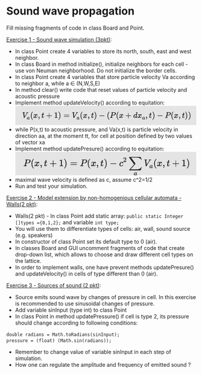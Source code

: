 # Sound wave propagation

Fill missing fragments of code in class Board and Point.

[Exercise 1 - Sound wave simulation (3pkt)](exc1):
  - In class Point create 4 variables to store its north, south, east and west neighbor.
  - In class Board in method initialize(), initialize neighbors for each cell - use von Neuman neighborhood. Do not initialize the border cells.
  - In class Point create 4 variables that store particle velocity Va according to neighbor a, while a ∈ (N,W,S,E)
  - In method clear() write code that reset values of particle velocity and acoustic pressure
  - Implement method updateVelocity() according to equitation: ![](eq1.png)
  - while P(x,t) to acoustic pressure, and Va(x,t) is particle velocity in direction aa, at the moment tt, for cell at position defined by two values of vector xa
  - Implement method updatePresure() according to equitation: ![](eq2.png)
  - maximal wave velocity is defined as c, assume c^2=1/2
  - Run and test your simulation.

[Exercise 2 - Model extension by non-homogenious cellular automata - Walls(2 pkt)](exc2):
  - Walls(2 pkt) - In class Point add static array: `public static Integer []types ={0,1,2};` and variable `int type;`
  - You will use them to differentiate types of cells: air, wall, sound source (e.g. speakers)
  - In constructor of class Point set its default type to 0 (air).
  - In classes Board and GUI uncomment fragments of code that create drop-down list, which allows to choose and draw different cell types on the lattice.
  - In order to implement walls, one have prevent methods updatePresure() and updateVelocity() in cells of type different than 0 (air).

[Exercise 3 - Sources of sound (2 pkt)](exc3):
  - Source emits sound wave by changes of pressure in cell. In this exercise is recommended to use sinusoidal changes of pressure.
  - Add variable sinInput (type int) to class Point
  - In class Point in method updatePressure() if cell is type 2, its pressure should change according to following conditions:
```
double radians = Math.toRadians(sinInput);
pressure = (float) (Math.sin(radians));
```
  - Remember to change value of variable sinInput in each step of simulation.
  - How one can regulate the amplitude and frequency of emitted sound ?
